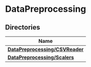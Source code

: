 # DataPreprocessing



## Directories

| Name           |
| -------------- |
| **[DataPreprocessing/CSVReader](dir_1097f248ec39be87f3ebf177465f4722.md#dir-datapreprocessing/csvreader)**  |
| **[DataPreprocessing/Scalers](dir_004f992f0559d7a6d794b3f70cdd0a85.md#dir-datapreprocessing/scalers)**  |
